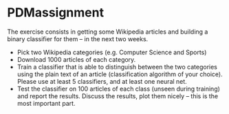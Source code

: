 # PDMassignment

The exercise consists in getting some Wikipedia articles and building a binary classifier for them – in the next two weeks.
* Pick two Wikipedia categories (e.g. Computer Science and Sports)
* Download 1000 articles of each category.
* Train a classifier that is able to distinguish between the two categories using the plain text of an article (classification algorithm of your choice). Please use at least 5 classifiers, and at least one neural net.
* Test the classifier on 100 articles of each class (unseen during training) and report the results. Discuss the results, plot them nicely – this is the most important part.
